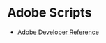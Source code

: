 # Adobe Scripts

+ [Adobe Developer Reference](http://www.adobe.com/devnet/illustrator/scripting.html)
